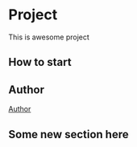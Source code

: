 # Project
This is awesome project
## How to start

## Author

[Author](author.md)

## Some new section here
